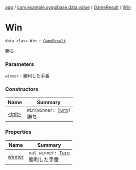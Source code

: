 [app](../../../index.md) / [com.example.syogibase.data.value](../../index.md) / [GameResult](../index.md) / [Win](./index.md)

# Win

`data class Win : `[`GameResult`](../index.md)

勝ち

### Parameters

`winner` - 勝利した手番

### Constructors

| Name | Summary |
|---|---|
| [&lt;init&gt;](-init-.md) | `Win(winner: `[`Turn`](../../-turn/index.md)`)`<br>勝ち |

### Properties

| Name | Summary |
|---|---|
| [winner](winner.md) | `val winner: `[`Turn`](../../-turn/index.md)<br>勝利した手番 |

